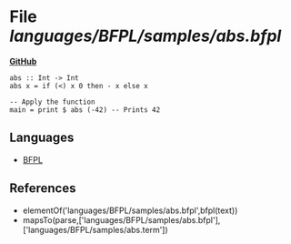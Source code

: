 # File _languages/BFPL/samples/abs.bfpl_
**[GitHub](https://github.com/softlang/yas/blob/master/languages/BFPL/samples/abs.bfpl)**
```
abs :: Int -> Int
abs x = if (<) x 0 then - x else x

-- Apply the function
main = print $ abs (-42) -- Prints 42
```

## Languages
* [BFPL](../languages/BFPL.md)

## References
* elementOf('languages/BFPL/samples/abs.bfpl',bfpl(text))
* mapsTo(parse,['languages/BFPL/samples/abs.bfpl'],['languages/BFPL/samples/abs.term'])
